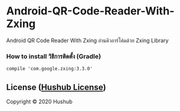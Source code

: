 # Android-QR-Code-Reader-With-Zxing
Android QR Code Reader With Zxing อ่านคิวอาร์โค้ดด้วย Zxing Library

### How to install วิธีการติดตั้ง (Gradle)

```
compile 'com.google.zxing:3.3.0'
```

## License ([Hushub License](https://github.com/Hushub/License))

Copyright © 2020 Hushub
